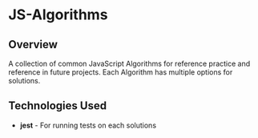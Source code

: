 # JS-Algorithms

## Overview
A collection of common JavaScript Algorithms for reference practice and reference in future projects. Each Algorithm has multiple options for solutions.

## Technologies Used
* **jest** - For running tests on each solutions